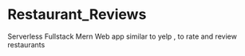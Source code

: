 # Restaurant_Reviews
Serverless Fullstack Mern Web app similar to yelp , to rate and review restaurants
